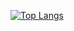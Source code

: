 [![Top Langs](https://github-readme-stats.vercel.app/api/top-langs/?username=PeteRichardson)](https://github.com/PeteRichardson/github-readme-stats&langs_count=8)


<!--
**PeteRichardson/PeteRichardson** is a ✨ _special_ ✨ repository because its `README.md` (this file) appears on your GitHub profile.
-->
